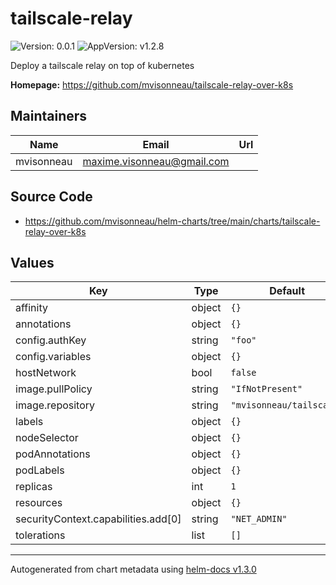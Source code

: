 # tailscale-relay

![Version: 0.0.1](https://img.shields.io/badge/Version-0.0.1-informational?style=flat-square) ![AppVersion: v1.2.8](https://img.shields.io/badge/AppVersion-v1.2.8-informational?style=flat-square)

Deploy a tailscale relay on top of kubernetes

**Homepage:** <https://github.com/mvisonneau/tailscale-relay-over-k8s>

## Maintainers

| Name | Email | Url |
| ---- | ------ | --- |
| mvisonneau | maxime.visonneau@gmail.com |  |

## Source Code

* <https://github.com/mvisonneau/helm-charts/tree/main/charts/tailscale-relay-over-k8s>

## Values

| Key | Type | Default | Description |
|-----|------|---------|-------------|
| affinity | object | `{}` |  |
| annotations | object | `{}` |  |
| config.authKey | string | `"foo"` |  |
| config.variables | object | `{}` |  |
| hostNetwork | bool | `false` |  |
| image.pullPolicy | string | `"IfNotPresent"` |  |
| image.repository | string | `"mvisonneau/tailscale"` |  |
| labels | object | `{}` |  |
| nodeSelector | object | `{}` |  |
| podAnnotations | object | `{}` |  |
| podLabels | object | `{}` |  |
| replicas | int | `1` |  |
| resources | object | `{}` |  |
| securityContext.capabilities.add[0] | string | `"NET_ADMIN"` |  |
| tolerations | list | `[]` |  |

----------------------------------------------
Autogenerated from chart metadata using [helm-docs v1.3.0](https://github.com/norwoodj/helm-docs/releases/v1.3.0)
